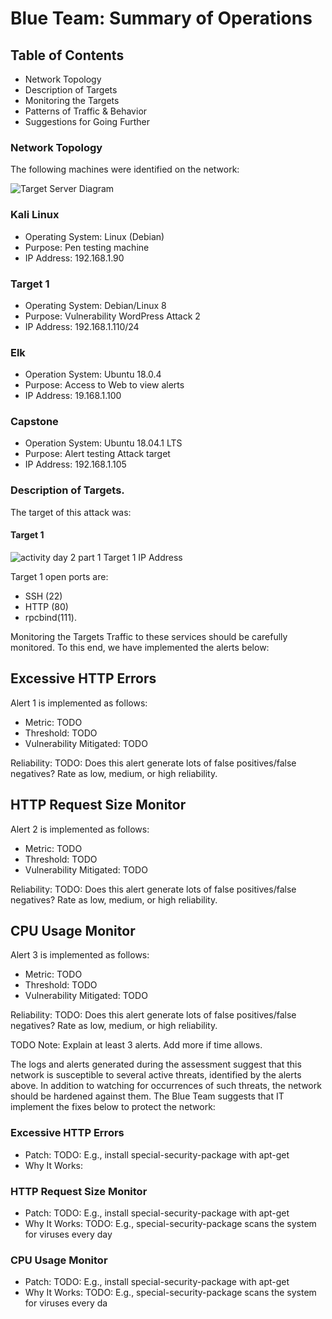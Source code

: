 # Blue Team: Summary of Operations

## Table of Contents

- Network Topology
- Description of Targets
- Monitoring the Targets
- Patterns of Traffic & Behavior
- Suggestions for Going Further
### Network Topology
The following machines were identified on the network:

![Target Server Diagram](https://user-images.githubusercontent.com/88813019/157139657-0a211372-34ac-459a-8236-5a21e8c2702d.png)

### Kali Linux
- Operating System: Linux (Debian)
- Purpose: Pen testing machine
- IP Address: 192.168.1.90

### Target 1
- Operating System: Debian/Linux 8
- Purpose: Vulnerability WordPress Attack 2
- IP Address: 192.168.1.110/24

### Elk
- Operation System: Ubuntu 18.0.4
- Purpose: Access to Web to view alerts
- IP Address: 19.168.1.100

### Capstone
- Operation System: Ubuntu 18.04.1 LTS
- Purpose: Alert testing Attack target
- IP Address: 192.168.1.105

### Description of Targets.
The target of this attack was: 

#### Target 1
![activity day 2  part 1 Target 1 IP Address](https://user-images.githubusercontent.com/88813019/157151854-efcd21a9-ff4b-4a45-a72c-0af818498936.PNG)

Target 1 open ports are:
- SSH (22)
- HTTP (80) 
- rpcbind(111).

Monitoring the Targets
Traffic to these services should be carefully monitored. To this end, we have implemented the alerts below:

## Excessive HTTP Errors
Alert 1 is implemented as follows:

- Metric: TODO
- Threshold: TODO
- Vulnerability Mitigated: TODO

Reliability: TODO: Does this alert generate lots of false positives/false negatives? Rate as low, medium, or high reliability.

## HTTP Request Size Monitor
Alert 2 is implemented as follows:

- Metric: TODO
- Threshold: TODO
- Vulnerability Mitigated: TODO

Reliability: TODO: Does this alert generate lots of false positives/false negatives? Rate as low, medium, or high reliability.

## CPU Usage Monitor
Alert 3 is implemented as follows:

- Metric: TODO
- Threshold: TODO
- Vulnerability Mitigated: TODO

Reliability: TODO: Does this alert generate lots of false positives/false negatives? Rate as low, medium, or high reliability.

TODO Note: Explain at least 3 alerts. Add more if time allows.

The logs and alerts generated during the assessment suggest that this network is susceptible to several active threats, identified by the alerts above. In addition to watching for occurrences of such threats, the network should be hardened against them. The Blue Team suggests that IT implement the fixes below to protect the network:

### Excessive HTTP Errors
- Patch: TODO: E.g., install special-security-package with apt-get
- Why It Works:

### HTTP Request Size Monitor
- Patch: TODO: E.g., install special-security-package with apt-get
- Why It Works: TODO: E.g., special-security-package scans the system for viruses every day

### CPU Usage Monitor
 - Patch: TODO: E.g., install special-security-package with apt-get
 - Why It Works: TODO: E.g., special-security-package scans the system for viruses every da
